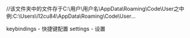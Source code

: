 //该文件夹中的文件存于C:\用户\用户名\AppData\Roaming\Code\User之中
例:C:\Users\i12cu84\AppData\Roaming\Code\User\...


keybindings - 快捷键配置
settings - 设置